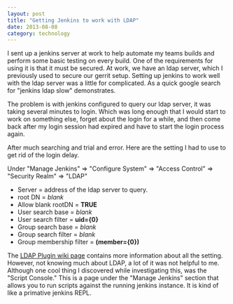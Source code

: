 ```yaml
---
layout: post
title: "Getting Jenkins to work with LDAP"
date: 2013-08-08
category: technology
---
```


I sent up a jenkins server at work to help automate my teams builds and perform some basic testing on every build. One of the requirements for using it is that it must be secured. At work, we have an ldap server, which I previously used to secure our gerrit setup. Setting up jenkins to work well with the ldap server was a little for complicated. As a quick google search for "jenkins ldap slow" demonstrates.

The problem is with jenkins configured to query our ldap server, it was taking several minutes to login. Which was long enough that I would start to work on something else, forget about the login for a while, and then come back after my login session had expired and have to start the login process again.

After much searching and trial and error. Here are the setting I had to use to get rid of the login delay.

Under "Manage Jenkins" => "Configure System" => "Access Control" => "Security Realm" => "LDAP"
 * Server = address of the ldap server to query.
 * root DN = _blank_
 * Allow blank rootDN = __TRUE__
 * User search base = _blank_
 * User search filter = __uid={0}__
 * Group search base = _blank_
 * Group search filter = _blank_
 * Group membership filter = __(member={0})__

The <a href="https://wiki.jenkins-ci.org/display/JENKINS/LDAP+Plugin">LDAP Plugin wiki page</a> contains more information about all the setting. However, not knowing much about LDAP, a lot of it was not helpful to me. Although one cool thing I discovered while investigating this, was the "Script Console." This is a page under the "Manage Jenkins" section that allows you to run scripts against the running jenkins instance. It is kind of like a primative jenkins REPL.
